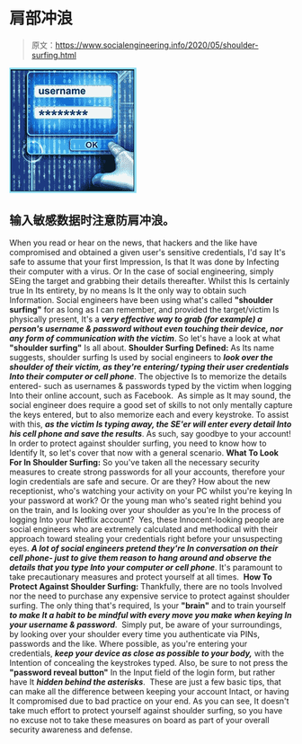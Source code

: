 # 肩部冲浪

> 原文：<https://www.socialengineering.info/2020/05/shoulder-surfing.html>

[![](img/1093e9432e7b3fdfe2eed71dd23dfbfe.png)](https://1.bp.blogspot.com/-W1nolUvB_QA/XslAMlbXcXI/AAAAAAAAKBo/rA-FJEab1gUgYTfrVxFCSJOdkpgSMVoEgCLcBGAsYHQ/s1600/Shoulder%2BSurfing.%2Bwww.socialengineering.info.jpg)

## **输入敏感数据时注意防肩冲浪。**

When you read or hear on the news, that hackers and the like have compromised and obtained a given user's sensitive credentials, I'd say It's safe to assume that your first Impression, Is that It was done by Infecting their computer with a virus. Or In the case of social engineering, simply SEing the target and grabbing their details thereafter.
  Whilst this Is certainly true In Its entirety, by no means Is It the only way to obtain such Information. Social engineers have been using what's called **"shoulder surfing"** for as long as I can remember, and provided the target/victim Is physically present, It's a ***very effective way to grab (for example) a person's username & password without even touching their device, nor any form of communication with the victim***. So let's have a look at what **"shoulder surfing"** Is all about.
  **Shoulder Surfing Defined:**
  As Its name suggests, shoulder surfing Is used by social engineers to ***look over the shoulder of their victim, as they're entering/ typing their user credentials Into their computer or cell phone***. The objective Is to memorize the details entered- such as usernames & passwords typed by the victim when logging Into their online account, such as Facebook. 
  As simple as It may sound, the social engineer does require a good set of skills to not only mentally capture the keys entered, but to also memorize each and every keystroke. To assist with this, ***as the victim Is typing away, the SE'er will enter every detail Into his cell phone and save the results***. As such, say goodbye to your account! In order to protect against shoulder surfing, you need to know how to Identify It, so let's cover that now with a general scenario.
  **What To Look For In Shoulder Surfing:**
  So you've taken all the necessary security measures to create strong passwords for all your accounts, therefore your login credentials are safe and secure. Or are they? How about the new receptionist, who's watching your activity on your PC whilst you're keying In your password at work? Or the young man who's seated right behind you on the train, and Is looking over your shoulder as you're In the process of logging Into your Netflix account? 
  Yes, these Innocent-looking people are social engineers who are extremely calculated and methodical with their approach toward stealing your credentials right before your unsuspecting eyes. ***A lot of social engineers pretend they're In conversation on their cell phone- just to give them reason to hang around and observe the details that you type Into your computer or cell phone***. It's paramount to take precautionary measures and protect yourself at all times. 
  **How To Protect Against Shoulder Surfing:**
  Thankfully, there are no tools Involved nor the need to purchase any expensive service to protect against shoulder surfing. The only thing that's required, Is your **"brain"** and to train yourself ***to make It a habit to be mindful with every move you make when keying In your username & password***. 
  Simply put, be aware of your surroundings, by looking over your shoulder every time you authenticate via PINs, passwords and the like. Where possible, as you're entering your credentials, ***keep your device as close as possible to your body,*** with the Intention of concealing the keystrokes typed. Also, be sure to not press the **"password reveal button"** In the Input field of the login form, but rather have It ***hidden behind the asterisks***. 
  These are just a few basic tips, that can make all the difference between keeping your account Intact, or having It compromised due to bad practice on your end. As you can see, It doesn't take much effort to protect yourself against shoulder surfing, so you have no excuse not to take these measures on board as part of your overall security awareness and defense.